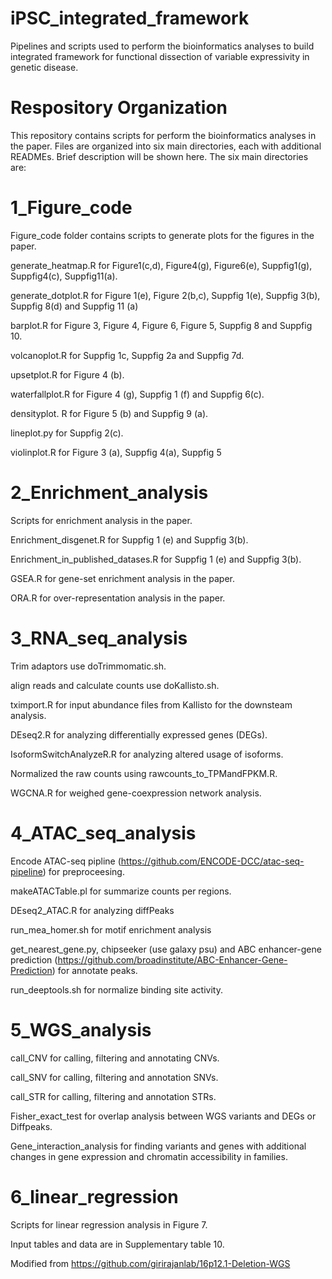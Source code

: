 # iPSC_integrated_framework
Pipelines and scripts used to perform the bioinformatics analyses to build integrated framework for functional dissection of variable expressivity in genetic disease.


# Respository Organization

This repository contains scripts for perform the bioinformatics analyses in the paper. Files are organized into six main directories, each with additional READMEs. Brief description will be shown here. The  six main directories are:

# 1_Figure_code

Figure_code folder contains scripts to generate plots for the figures in the paper.

generate_heatmap.R for Figure1(c,d), Figure4(g), Figure6(e), Suppfig1(g), Suppfig4(c), Suppfig11(a).

generate_dotplot.R for Figure 1(e), Figure 2(b,c), Suppfig 1(e), Suppfig 3(b), Suppfig 8(d) and Suppfig 11 (a)

barplot.R for Figure 3, Figure 4, Figure 6, Figure 5, Suppfig 8 and Suppfig 10.

volcanoplot.R for Suppfig 1c, Suppfig 2a and Suppfig 7d.

upsetplot.R for Figure 4 (b).

waterfallplot.R for Figure 4 (g), Suppfig 1 (f) and Suppfig 6(c).

densityplot. R for Figure 5 (b) and Suppfig 9 (a).

lineplot.py for Suppfig 2(c).

violinplot.R for Figure 3 (a), Suppfig 4(a), Suppfig 5

# 2_Enrichment_analysis

Scripts for enrichment analysis in the paper.

Enrichment_disgenet.R for Suppfig 1 (e) and Suppfig 3(b).

Enrichment_in_published_datases.R for Suppfig 1 (e) and Suppfig 3(b).

GSEA.R for gene-set enrichment analysis in the paper. 

ORA.R for over-representation analysis in the paper.

# 3_RNA_seq_analysis

Trim adaptors use doTrimmomatic.sh.

align reads and calculate counts use doKallisto.sh.

tximport.R for input abundance files from Kallisto for the downsteam analysis.

DEseq2.R for analyzing differentially expressed genes (DEGs).

IsoformSwitchAnalyzeR.R for analyzing altered usage of isoforms.

Normalized the raw counts using rawcounts_to_TPMandFPKM.R.

WGCNA.R for weighed gene-coexpression network analysis.

# 4_ATAC_seq_analysis

Encode ATAC-seq pipline (https://github.com/ENCODE-DCC/atac-seq-pipeline) for preproceesing.

makeATACTable.pl for summarize counts per regions.

DEseq2_ATAC.R for analyzing diffPeaks

run_mea_homer.sh for motif enrichment analysis

get_nearest_gene.py, chipseeker (use galaxy psu) and ABC enhancer-gene prediction (https://github.com/broadinstitute/ABC-Enhancer-Gene-Prediction) for annotate peaks.

run_deeptools.sh for normalize binding site activity.

# 5_WGS_analysis

call_CNV for calling, filtering and annotating CNVs.

call_SNV for calling, filtering and annotation SNVs.

call_STR for calling, filtering and annotation STRs.

Fisher_exact_test for overlap analysis between WGS variants and DEGs or Diffpeaks.

Gene_interaction_analysis for finding variants and genes with additional changes in gene expression and chromatin accessibility in families.

# 6_linear_regression

Scripts for linear regression analysis in Figure 7.

Input tables and data are in Supplementary table 10.

Modified from https://github.com/girirajanlab/16p12.1-Deletion-WGS
